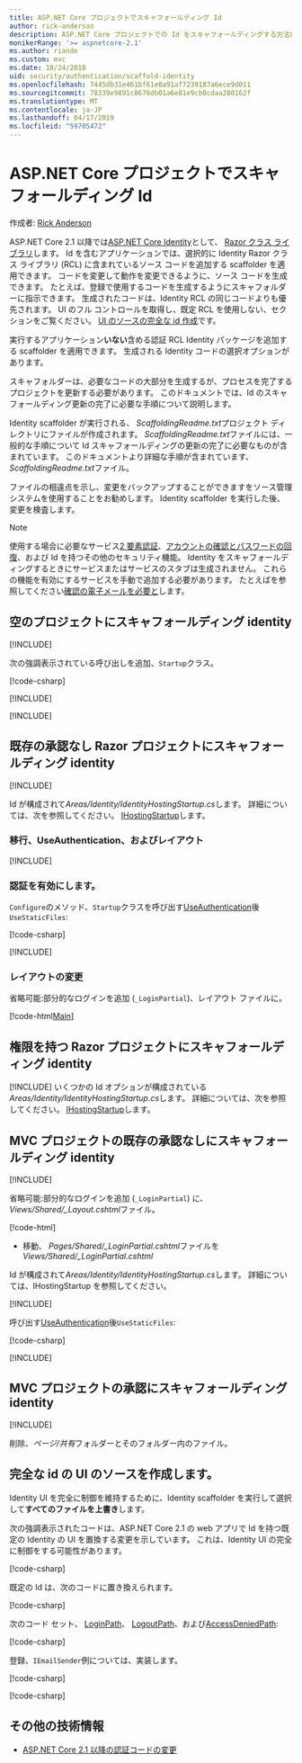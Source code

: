 ```yaml
---
title: ASP.NET Core プロジェクトでスキャフォールディング Id
author: rick-anderson
description: ASP.NET Core プロジェクトでの Id をスキャフォールディングする方法について説明します。
monikerRange: '>= aspnetcore-2.1'
ms.author: riande
ms.custom: mvc
ms.date: 10/24/2018
uid: security/authentication/scaffold-identity
ms.openlocfilehash: 7445db31e461bf61e8a91af7239187a6ece9d011
ms.sourcegitcommit: 78339e9891c8676db01a6e81e9cb0cdaa280162f
ms.translationtype: MT
ms.contentlocale: ja-JP
ms.lasthandoff: 04/17/2019
ms.locfileid: "59705472"
---
```

# <a name="scaffold-identity-in-aspnet-core-projects"></a>ASP.NET Core プロジェクトでスキャフォールディング Id

作成者: [Rick Anderson](https://twitter.com/RickAndMSFT)

ASP.NET Core 2.1 以降では[ASP.NET Core Identity](xref:security/authentication/identity)として、 [Razor クラス ライブラリ](xref:razor-pages/ui-class)します。 Id を含むアプリケーションでは、選択的に Identity Razor クラス ライブラリ (RCL) に含まれているソース コードを追加する scaffolder を適用できます。 コードを変更して動作を変更できるように、ソース コードを生成できます。 たとえば、登録で使用するコードを生成するようにスキャフォルダーに指示できます。 生成されたコードは、Identity RCL の同じコードよりも優先されます。 UI のフル コントロールを取得し、既定 RCL を使用しない、セクションをご覧ください。 [UI のソースの完全な id 作成](#full)です。

実行するアプリケーション**いない**含める認証 RCL Identity パッケージを追加する scaffolder を適用できます。 生成される Identity コードの選択オプションがあります。

スキャフォルダーは、必要なコードの大部分を生成するが、プロセスを完了するプロジェクトを更新する必要があります。 このドキュメントでは、Id のスキャフォールディング更新の完了に必要な手順について説明します。

Identity scaffolder が実行される、 *ScaffoldingReadme.txt*プロジェクト ディレクトリにファイルが作成されます。 *ScaffoldingReadme.txt*ファイルには、一般的な手順について Id スキャフォールディングの更新の完了に必要なものが含まれています。 このドキュメントより詳細な手順が含まれています、 *ScaffoldingReadme.txt*ファイル。

ファイルの相違点を示し、変更をバックアップすることができますをソース管理システムを使用することをお勧めします。 Identity scaffolder を実行した後、変更を検査します。

> [!NOTE]
> 使用する場合に必要なサービス[2 要素認証](xref:security/authentication/identity-enable-qrcodes)、[アカウントの確認とパスワードの回復](xref:security/authentication/accconfirm)、および Id を持つその他のセキュリティ機能。 Identity をスキャフォールディングするときにサービスまたはサービスのスタブは生成されません。 これらの機能を有効にするサービスを手動で追加する必要があります。 たとえばを参照してください[確認の電子メールを必要と](xref:security/authentication/accconfirm#require-email-confirmation)します。

## <a name="scaffold-identity-into-an-empty-project"></a>空のプロジェクトにスキャフォールディング identity

[!INCLUDE[](~/includes/scaffold-identity/id-scaffold-dlg.md)]

次の強調表示されている呼び出しを追加、`Startup`クラス。

[!code-csharp[](scaffold-identity/sample/StartupEmpty.cs?name=snippet1&highlight=5,20-23)]

[!INCLUDE[](~/includes/scaffold-identity/hsts.md)]

[!INCLUDE[](~/includes/scaffold-identity/migrations.md)]

## <a name="scaffold-identity-into-a-razor-project-without-existing-authorization"></a>既存の承認なし Razor プロジェクトにスキャフォールディング identity

<!--
set projNam=RPnoAuth
set projType=webapp
set version=2.1.0

dotnet new %projType% -o %projNam%
cd %projNam%
dotnet add package Microsoft.VisualStudio.Web.CodeGeneration.Design -v %version%
dotnet restore
dotnet aspnet-codegenerator identity --useDefaultUI
dotnet ef migrations add CreateIdentitySchema
dotnet ef database update
-->

[!INCLUDE[](~/includes/scaffold-identity/id-scaffold-dlg.md)]

Id が構成されて*Areas/Identity/IdentityHostingStartup.cs*します。 詳細については、次を参照してください。 [IHostingStartup](xref:fundamentals/configuration/platform-specific-configuration)します。

<a name="efm"></a>

### <a name="migrations-useauthentication-and-layout"></a>移行、UseAuthentication、およびレイアウト

[!INCLUDE[](~/includes/scaffold-identity/migrations.md)]

<a name="useauthentication"></a>

### <a name="enable-authentication"></a>認証を有効にします。

`Configure`のメソッド、`Startup`クラスを呼び出す[UseAuthentication](/dotnet/api/microsoft.aspnetcore.builder.authappbuilderextensions.useauthentication?view=aspnetcore-2.0#Microsoft_AspNetCore_Builder_AuthAppBuilderExtensions_UseAuthentication_Microsoft_AspNetCore_Builder_IApplicationBuilder_)後`UseStaticFiles`:

[!code-csharp[](scaffold-identity/sample/StartupRPnoAuth.cs?name=snippet1&highlight=29)]

[!INCLUDE[](~/includes/scaffold-identity/hsts.md)]

### <a name="layout-changes"></a>レイアウトの変更

省略可能:部分的なログインを追加 (`_LoginPartial`)、レイアウト ファイルに。

[!code-html[Main](scaffold-identity/sample/_Layout.cshtml?highlight=37)]

## <a name="scaffold-identity-into-a-razor-project-with-authorization"></a>権限を持つ Razor プロジェクトにスキャフォールディング identity

<!--
Use >=2.1: dotnet new webapp -au Individual -o RPauth
Use = 2.0: dotnet new razor -au Individual -o RPauth
uld option: Use Local DB, not SQLite

dotnet new webapp -au Individual -uld -o RPauth
cd RPauth
dotnet add package Microsoft.VisualStudio.Web.CodeGeneration.Design
dotnet restore
dotnet aspnet-codegenerator identity -dc RPauth.Data.ApplicationDbContext --files Account.Register
-->

[!INCLUDE[](~/includes/scaffold-identity/id-scaffold-dlg-auth.md)]
いくつかの Id オプションが構成されている*Areas/Identity/IdentityHostingStartup.cs*します。 詳細については、次を参照してください。 [IHostingStartup](xref:fundamentals/configuration/platform-specific-configuration)します。

## <a name="scaffold-identity-into-an-mvc-project-without-existing-authorization"></a>MVC プロジェクトの既存の承認なしにスキャフォールディング identity

<!--
set projNam=MvcNoAuth
set projType=mvc
set version=2.1.0

dotnet new %projType% -o %projNam%
cd %projNam%
dotnet add package Microsoft.VisualStudio.Web.CodeGeneration.Design -v %version%
dotnet restore
dotnet aspnet-codegenerator identity --useDefaultUI
dotnet ef migrations add CreateIdentitySchema
dotnet ef database update
-->

[!INCLUDE[](~/includes/scaffold-identity/id-scaffold-dlg.md)]

省略可能:部分的なログインを追加 (`_LoginPartial`) に、 *Views/Shared/_Layout.cshtml*ファイル。

[!code-html[](scaffold-identity/sample/_LayoutMvc.cshtml?highlight=37)]

* 移動、 *Pages/Shared/_LoginPartial.cshtml*ファイルを*Views/Shared/_LoginPartial.cshtml*

Id が構成されて*Areas/Identity/IdentityHostingStartup.cs*します。 詳細については、IHostingStartup を参照してください。

[!INCLUDE[](~/includes/scaffold-identity/migrations.md)]

呼び出す[UseAuthentication](/dotnet/api/microsoft.aspnetcore.builder.authappbuilderextensions.useauthentication?view=aspnetcore-2.0#Microsoft_AspNetCore_Builder_AuthAppBuilderExtensions_UseAuthentication_Microsoft_AspNetCore_Builder_IApplicationBuilder_)後`UseStaticFiles`:

[!code-csharp[](scaffold-identity/sample/StartupMvcNoAuth.cs?name=snippet1&highlight=23)]

[!INCLUDE[](~/includes/scaffold-identity/hsts.md)]

## <a name="scaffold-identity-into-an-mvc-project-with-authorization"></a>MVC プロジェクトの承認にスキャフォールディング identity

<!--
dotnet new mvc -au Individual -o MvcAuth
cd MvcAuth
dotnet add package Microsoft.VisualStudio.Web.CodeGeneration.Design
dotnet restore
dotnet aspnet-codegenerator identity -dc MvcAuth.Data.ApplicationDbContext --files Account.Register
-->

[!INCLUDE[](~/includes/scaffold-identity/id-scaffold-dlg-auth.md)]

削除、*ページ/共有*フォルダーとそのフォルダー内のファイル。

<a name="full"></a>

## <a name="create-full-identity-ui-source"></a>完全な id の UI のソースを作成します。

Identity UI を完全に制御を維持するために、Identity scaffolder を実行して選択して**すべてのファイルを上書き**します。

次の強調表示されたコードは、ASP.NET Core 2.1 の web アプリで Id を持つ既定の Identity の UI を置換する変更を示しています。 これは、Identity UI の完全に制御をする可能性があります。

[!code-csharp[](scaffold-identity/sample/StartupFull.cs?name=snippet1&highlight=13-14,17-999)]

既定の Id は、次のコードに置き換えられます。

[!code-csharp[](scaffold-identity/sample/StartupFull.cs?name=snippet2)]

次のコード セット、 [LoginPath](/dotnet/api/microsoft.aspnetcore.authentication.cookies.cookieauthenticationoptions.loginpath)、 [LogoutPath](/dotnet/api/microsoft.aspnetcore.authentication.cookies.cookieauthenticationoptions.logoutpath)、および[AccessDeniedPath](/dotnet/api/microsoft.aspnetcore.authentication.cookies.cookieauthenticationoptions.accessdeniedpath):

[!code-csharp[](scaffold-identity/sample/StartupFull.cs?name=snippet3)]

登録、`IEmailSender`例については、実装します。

[!code-csharp[](scaffold-identity/sample/StartupFull.cs?name=snippet4)]

[!code-csharp[](scaffold-identity/sample/StartupFull.cs?name=snippet)]

## <a name="additional-resources"></a>その他の技術情報

* [ASP.NET Core 2.1 以降の認証コードの変更](xref:migration/20_21#changes-to-authentication-code)
